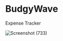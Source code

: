 # BudgyWave
Expense Tracker



![Screenshot (733)](https://github.com/HarshitaSajjan/BudgyWave/assets/127243457/8b4416fb-e6ca-4742-b60a-ae9deb4035e1)
